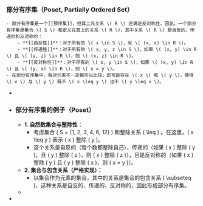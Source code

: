 ### 部分有序集（Poset, Partially Ordered Set）
	- 部分有序集是一个[[预序集]]，但其二元关系 \( R \) 还满足反对称性。因此，一个部分有序集是集合 \( S \) 和定义在其上的关系 \( R \)，其中关系 \( R \) 是自反的、传递的和反对称的：
		- **[[自反性]]**：对于所有的 \( x \in S \)，有 \( (x, x) \in R \)。
		- **[[传递性]]**：对于所有的 \( x, y, z \in S \)，如果 \( (x, y) \in R \) 且 \( (y, z) \in R \)，则 \( (x, z) \in R \)。
		- **[[反对称性]]**：对于所有的 \( x, y \in S \)，如果 \( (x, y) \in R \) 且 \( (y, x) \in R \)，则 \( x = y \)。
	- 在部分有序集中，每对元素不一定都可以比较，即可能存在 \( x \) 和 \( y \)，使得 \( x \) 与 \( y \) 既不 \( x \leq y \) 也不 \( y \leq x \)。
-
- ### 部分有序集的例子（Poset）
	- **1. 自然数集合与整除性：**
		- 考虑集合 \( S = \{1, 2, 3, 4, 6, 12\} \) 和整除关系 \( \leq \) 。在这里，\( x \leq y \) 表示 \( x \) 整除 \( y \)。
		- 这个关系是自反的（每个数都整除自己），传递的（如果 \( x \) 整除 \( y \)，且 \( y \) 整除 \( z \)，则 \( x \) 整除 \( z \)），且是反对称的（如果 \( x \) 整除 \( y \) 且 \( y \) 整除 \( x \)，则 \( x = y \)）。
	- **2. 集合与包含关系（严格实现）：**
		- 以集合作为元素的集合，其中的关系是集合的包含关系 \( \subseteq \)，这种关系是自反的、传递的、反对称的，因此形成部分有序集。
	-
-